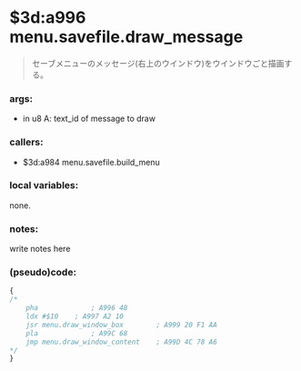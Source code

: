 ﻿
# $3d:a996 menu.savefile.draw_message
> セーブメニューのメッセージ(右上のウインドウ)をウインドウごと描画する。

### args:
+	in u8 A: text_id of message to draw

### callers:
+	$3d:a984 menu.savefile.build_menu

### local variables:
none.

### notes:
write notes here

### (pseudo)code:
```js
{
/*
    pha             ; A996 48
    ldx #$10    ; A997 A2 10
    jsr menu.draw_window_box        ; A999 20 F1 AA
    pla             ; A99C 68
    jmp menu.draw_window_content    ; A99D 4C 78 A6
*/
}
```

